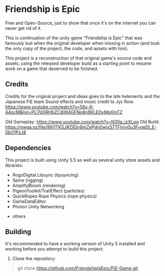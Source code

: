 # Friendship is Epic

Free and Open-Source, just to show that once it's on the internet you can never get rid of it.

This is continuation of the unity game "Friendship is Epic" that was famously lost when the original developer
when missing in action (and took the only copy of the project, the code, and assets with him).

This project is a reconstruction of that original game's source code and assets, using the released 
developer build as a starting point to resume work on a game that deserved to be finished.

## Credits

Credits for the original project and ideas goes to the late helements and the Japanese FiE team
Sound effects and music credit to Jyc Row.
https://www.youtube.com/watch?v=58x-X-44gcM&list=PLl7dXRHbZCdiW4GFNq8n8KLEDvMpXInTZ

Old Gameplay: https://www.youtube.com/watch?v=N30a_izXLpg
Old Build: https://mega.nz/file/9XI1TKSJ#ZlEbr8mZePdn0wjxS7TFhny0u3FvgeDI_E-0bO1PzJ8

## Dependencies

This project is built using Unity 5.5 as well as several unity store assets and libraries:

 - RogoDigital.Libsync (lipsyncing)
 - Spine (rigging)
 - AmplifyBloom (rendering)
 - PigeonToolkit/TrailEffect (particles)
 - QuickRopes Rope Physics (rope physics)
 - GameDataEditor
 - Photon Unity Networking
 + others

## Building

It's recommended to have a working version of Unity 5 installed and working before you attempt to build this project.

1. Clone the repository:

> git clone https://github.com/FriendshipIsEpic/FiE-Game.git
